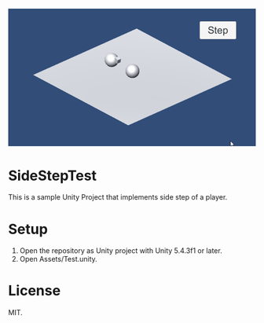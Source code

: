 ![SideStep.gif](SideStep.gif)

# SideStepTest
This is a sample Unity Project that implements side step of a player.

# Setup
1. Open the repository as Unity project with Unity 5.4.3f1 or later.
2. Open Assets/Test.unity.

# License
MIT.
